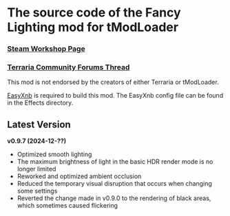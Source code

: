 ﻿# The source code of the Fancy Lighting mod for tModLoader

### [Steam Workshop Page](https://steamcommunity.com/sharedfiles/filedetails/?id=2822950837)
### [Terraria Community Forums Thread](https://forums.terraria.org/index.php?threads/fancy-lighting-mod.113067/)

This mod is not endorsed by the creators of either Terraria or tModLoader.

[EasyXnb](https://github.com/SuperAndyHero/EasyXnb) is required to build this mod. The EasyXnb config file can be found in the Effects directory.

## Latest Version

**v0.9.7 (2024-12-??)**
- Optimized smooth lighting
- The maximum brightness of light in the basic HDR render mode is no longer limited
- Reworked and optimized ambient occlusion
- Reduced the temporary visual disruption that occurs when changing some settings
- Reverted the change made in v0.9.0 to the rendering of black areas, which sometimes caused flickering
